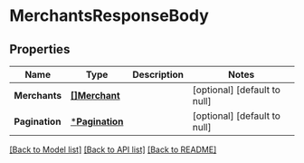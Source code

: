 # MerchantsResponseBody

## Properties
Name | Type | Description | Notes
------------ | ------------- | ------------- | -------------
**Merchants** | [**[]Merchant**](Merchant.md) |  | [optional] [default to null]
**Pagination** | [***Pagination**](Pagination.md) |  | [optional] [default to null]

[[Back to Model list]](../README.md#documentation-for-models) [[Back to API list]](../README.md#documentation-for-api-endpoints) [[Back to README]](../README.md)



